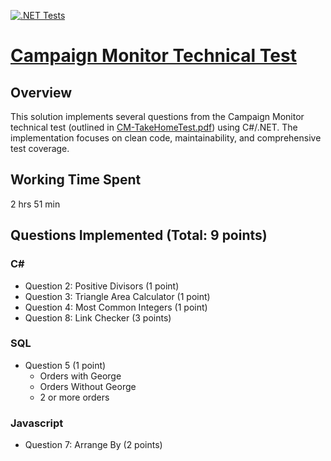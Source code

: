 [![.NET Tests](https://github.com/samofwise/cm-tech-test/actions/workflows/dotnet-tests.yml/badge.svg)](https://github.com/samofwise/cm-tech-test/actions/workflows/dotnet-tests.yml)

# [Campaign Monitor Technical Test](https://github.com/samofwise/cm-tech-test)

## Overview

This solution implements several questions from the Campaign Monitor technical test (outlined in [CM-TakeHomeTest.pdf](./CM%20-%20Take%20Home%20Test.pdf)) using C#/.NET. The implementation focuses on clean code, maintainability, and comprehensive test coverage.

## Working Time Spent

2 hrs 51 min

## Questions Implemented (Total: 9 points)

### C#

- Question 2: Positive Divisors (1 point)
- Question 3: Triangle Area Calculator (1 point)
- Question 4: Most Common Integers (1 point)
- Question 8: Link Checker (3 points)

### SQL

- Question 5 (1 point)
  - Orders with George
  - Orders Without George
  - 2 or more orders

### Javascript
- Question 7: Arrange By (2 points)

